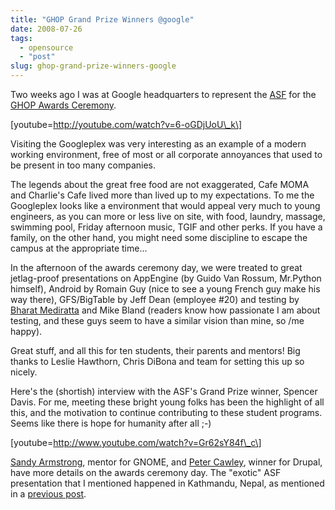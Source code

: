 ```yaml
---
title: "GHOP Grand Prize Winners @google"
date: 2008-07-26
tags: 
  - opensource
  - "post"
slug: ghop-grand-prize-winners-google
---
```


Two weeks ago I was at Google headquarters to represent the [ASF](http://www.apache.org) for the [GHOP Awards Ceremony](http://google-opensource.blogspot.com/2008/07/grand-prize-winners-visit-googleplex.html).

\[youtube=http://youtube.com/watch?v=6-oGDjUoU\_k\]

Visiting the Googleplex was very interesting as an example of a modern working environment, free of most or all corporate annoyances that used to be present in too many companies.

The legends about the great free food are not exaggerated, Cafe MOMA and Charlie's Cafe lived more than lived up to my expectations. To me the Googleplex looks like a environment that would appeal very much to young engineers, as you can more or less live on site, with food, laundry, massage, swimming pool, Friday afternoon music, TGIF and other perks. If you have a family, on the other hand, you might need some discipline to escape the campus at the appropriate time...

In the afternoon of the awards ceremony day, we were treated to great jetlag-proof presentations on AppEngine (by Guido Van Rossum, Mr.Python himself), Android by Romain Guy (nice to see a young French guy make his way there), GFS/BigTable by Jeff Dean (employee #20) and testing by [Bharat Mediratta](http://www.nytimes.com/2007/10/21/jobs/21pre.html) and Mike Bland (readers know how passionate I am about testing, and these guys seem to have a similar vision than mine, so /me happy).

Great stuff, and all this for ten students, their parents and mentors! Big thanks to Leslie Hawthorn, Chris DiBona and team for setting this up so nicely.

Here's the (shortish) interview with the ASF's Grand Prize winner, Spencer Davis. For me, meeting these bright young folks has been the highlight of all this, and the motivation to continue contributing to these student programs. Seems like there is hope for humanity after all ;-)

\[youtube=http://www.youtube.com/watch?v=Gr62sY84f\_c\]

[Sandy Armstrong](http://automorphic.blogspot.com/2008/07/ghop-awards-ceremony.html), mentor for GNOME, and [Peter Cawley](http://www.corsix.org/content/once-upon-time-i-visitied-googleplex), winner for Drupal, have more details on the awards ceremony day. The "exotic" ASF presentation that I mentioned happened in Kathmandu, Nepal, as mentioned in a [previous post](http://grep.codeconsult.ch/2008/01/14/the-asf-live-in-kathmandu-nepal/).
